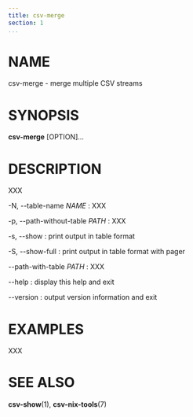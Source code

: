 ```yaml
---
title: csv-merge
section: 1
...
```


# NAME #

csv-merge - merge multiple CSV streams

# SYNOPSIS #

**csv-merge** [OPTION]...

# DESCRIPTION #

XXX

-N, --table-name *NAME*
:   XXX

-p, --path-without-table *PATH*
:   XXX

-s, --show
:   print output in table format

-S, --show-full
:   print output in table format with pager

--path-with-table *PATH*
:   XXX

--help
:   display this help and exit

--version
:   output version information and exit

# EXAMPLES #

XXX

# SEE ALSO #

**csv-show**(1), **csv-nix-tools**(7)
